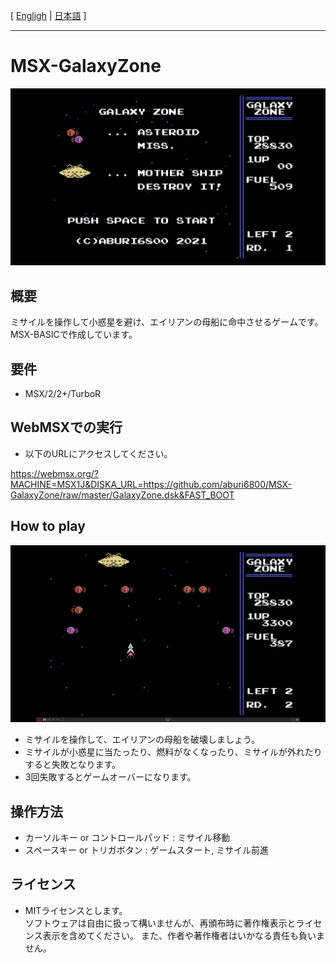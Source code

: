 [ [Engligh](README.md) | [日本語](README.ja.md) ]

---
# MSX-GalaxyZone

<img src="image/01.png">

## 概要

ミサイルを操作して小惑星を避け、エイリアンの母船に命中させるゲームです。  
MSX-BASICで作成しています。  

## 要件

- MSX/2/2+/TurboR  

## WebMSXでの実行

- 以下のURLにアクセスしてください。  

https://webmsx.org/?MACHINE=MSX1J&DISKA_URL=https://github.com/aburi6800/MSX-GalaxyZone/raw/master/GalaxyZone.dsk&FAST_BOOT

## How to play

<img src="image/02.png">

- ミサイルを操作して、エイリアンの母船を破壊しましょう。
- ミサイルが小惑星に当たったり、燃料がなくなったり、ミサイルが外れたりすると失敗となります。
- 3回失敗するとゲームオーバーになります。

## 操作方法

- カーソルキー or コントロールパッド : ミサイル移動
- スペースキー or トリガボタン : ゲームスタート, ミサイル前進

## ライセンス

- MITライセンスとします。  
ソフトウェアは自由に扱って構いませんが、再頒布時に著作権表示とライセンス表示を含めてください。 また、作者や著作権者はいかなる責任も負いません。
